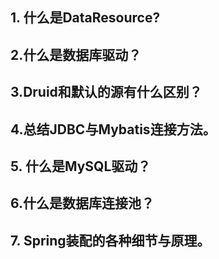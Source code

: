## 1. 什么是DataResource?

## 2.什么是数据库驱动？

## 3.Druid和默认的源有什么区别？

## 4.总结JDBC与Mybatis连接方法。

## 5. 什么是MySQL驱动？

## 6.什么是数据库连接池？

## 7. Spring装配的各种细节与原理。
